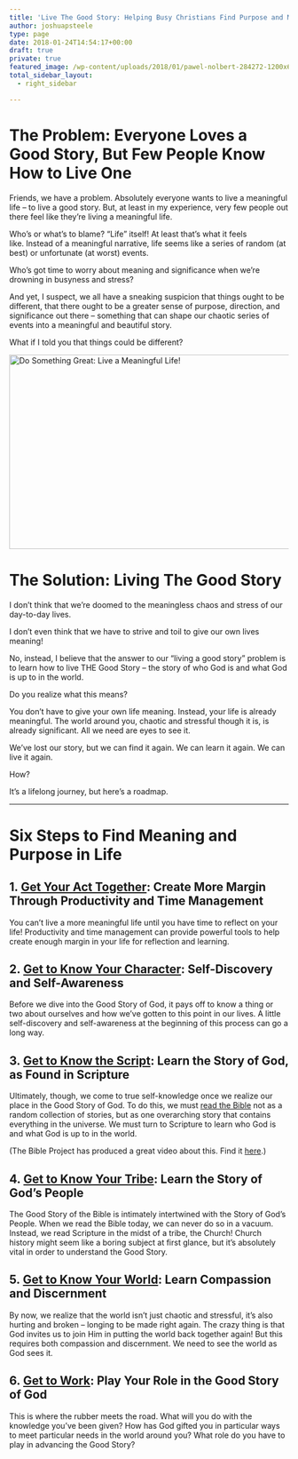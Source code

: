 ```yaml
---
title: 'Live The Good Story: Helping Busy Christians Find Purpose and Meaning in Life'
author: joshuapsteele
type: page
date: 2018-01-24T14:54:17+00:00
draft: true
private: true
featured_image: /wp-content/uploads/2018/01/pawel-nolbert-284272-1200x675.jpg
total_sidebar_layout:
  - right_sidebar

---
```

# The Problem: Everyone Loves a Good Story, But Few People Know How to Live One

Friends, we have a problem. Absolutely everyone wants to live a meaningful life – to live a good story. But, at least in my experience, very few people out there feel like they’re living a meaningful life.

Who’s or what’s to blame? “Life” itself! At least that’s what it feels like. Instead of a meaningful narrative, life seems like a series of random (at best) or unfortunate (at worst) events.

Who’s got time to worry about meaning and significance when we’re drowning in busyness and stress?

And yet, I suspect, we all have a sneaking suspicion that things ought to be different, that there ought to be a greater sense of purpose, direction, and significance out there – something that can shape our chaotic series of events into a meaningful and beautiful story.

What if I told you that things could be different?

<img decoding="async" loading="lazy" class="alignnone size-large wp-image-40137" src="https://joshuapsteele.com/wp-content/uploads/2018/01/clark-tibbs-367075-1024x683.jpg" alt="Do Something Great: Live a Meaningful Life!" width="525" height="350" srcset="https://joshuapsteele.com/wp-content/uploads/2018/01/clark-tibbs-367075-1024x683.jpg 1024w, https://joshuapsteele.com/wp-content/uploads/2018/01/clark-tibbs-367075-300x200.jpg 300w, https://joshuapsteele.com/wp-content/uploads/2018/01/clark-tibbs-367075-768x512.jpg 768w" sizes="(max-width: 525px) 100vw, 525px" /> 

# The Solution: Living The Good Story

I don’t think that we’re doomed to the meaningless chaos and stress of our day-to-day lives.

I don’t even think that we have to strive and toil to give our own lives meaning!

No, instead, I believe that the answer to our “living a good story” problem is to learn how to live THE Good Story – the story of who God is and what God is up to in the world.

Do you realize what this means?

You don’t have to give your own life meaning. Instead, your life is already meaningful. The world around you, chaotic and stressful though it is, is already significant. All we need are eyes to see it.

We’ve lost our story, but we can find it again. We can learn it again. We can live it again.

How?

It’s a lifelong journey, but here’s a roadmap.

* * *

# Six Steps to Find Meaning and Purpose in Life

## 1. [**Get Your Act Together**][1]: Create More Margin Through Productivity and Time Management

You can’t live a more meaningful life until you have time to reflect on your life! Productivity and time management can provide powerful tools to help create enough margin in your life for reflection and learning.

## 2. [**Get to Know Your Character**][2]: Self-Discovery and Self-Awareness

Before we dive into the Good Story of God, it pays off to know a thing or two about ourselves and how we’ve gotten to this point in our lives. A little self-discovery and self-awareness at the beginning of this process can go a long way.

## 3. [**Get to Know the Script**][3]: Learn the Story of God, as Found in Scripture

Ultimately, though, we come to true self-knowledge once we realize our place in the Good Story of God. To do this, we must [read the Bible][4] not as a random collection of stories, but as one overarching story that contains everything in the universe. We must turn to Scripture to learn who God is and what God is up to in the world.

(The Bible Project has produced a great video about this. Find it <a href="https://www.youtube.com/watch?v=7_CGP-12AE0" target="_blank" rel="noopener">here</a>.)

## 4. [**Get to Know Your Tribe**][5]: Learn the Story of God’s People

The Good Story of the Bible is intimately intertwined with the Story of God’s People. When we read the Bible today, we can never do so in a vacuum. Instead, we read Scripture in the midst of a tribe, the Church! Church history might seem like a boring subject at first glance, but it’s absolutely vital in order to understand the Good Story.

## 5. [**Get to Know Your World**][6]: Learn Compassion and Discernment

By now, we realize that the world isn’t just chaotic and stressful, it’s also hurting and broken – longing to be made right again. The crazy thing is that God invites us to join Him in putting the world back together again! But this requires both compassion and discernment. We need to see the world as God sees it.

## 6. [**Get to Work**][7]: Play Your Role in the Good Story of God

This is where the rubber meets the road. What will you do with the knowledge you’ve been given? How has God gifted you in particular ways to meet particular needs in the world around you? What role do you have to play in advancing the Good Story?

 [1]: https://joshuapsteele.com/category/live-the-good-story/get-your-act-together/
 [2]: https://joshuapsteele.com/category/personality/
 [3]: https://joshuapsteele.com/category/bible-and-scripture/
 [4]: https://joshuapsteele.com/amy-chase-scripture-handle-with-care/
 [5]: https://joshuapsteele.com/category/church-and-theology/
 [6]: https://joshuapsteele.com/category/worldview/
 [7]: https://joshuapsteele.com/category/christian-life/